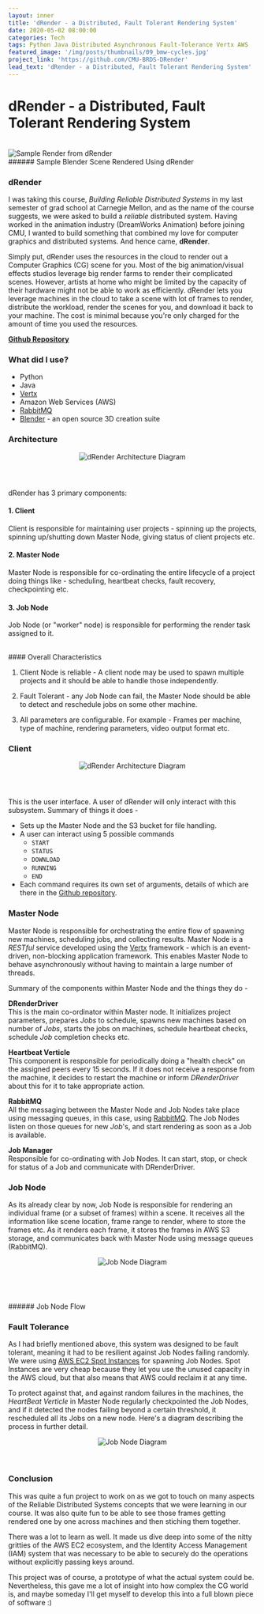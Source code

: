 ```yaml
---
layout: inner
title: 'dRender - a Distributed, Fault Tolerant Rendering System'
date: 2020-05-02 08:00:00
categories: Tech
tags: Python Java Distributed Asynchronous Fault-Tolerance Vertx AWS 
featured_image: '/img/posts/thumbnails/09_bmw-cycles.jpg'
project_link: 'https://github.com/CMU-BRDS-DRender'
lead_text: 'dRender - a Distributed, Fault Tolerant Rendering System'
---
```


# dRender - a Distributed, Fault Tolerant Rendering System
<br>
<img src="{{ '/img/posts/09_bmw-cycles.jpg' | site.baseurl }}" alt="Sample Render from dRender">
<br>
###### Sample Blender Scene Rendered Using dRender

### dRender

I was taking this course, _Building Reliable Distributed Systems_ in my last semester of grad school at Carnegie Mellon, and as the name of the course suggests, we were asked to build a _reliable_ distributed system. Having worked in the animation industry (DreamWorks Animation) before joining CMU, I wanted to build something that combined my love for computer graphics and distributed systems. And hence came, **dRender**.

Simply put, dRender uses the resources in the cloud to render out a Computer Graphics (CG) scene for you. Most of the big animation/visual effects studios leverage big render farms to render their complicated scenes. However, artists at home who might be limited by the capacity of their hardware might not be able to work as efficiently. dRender lets you leverage machines in the cloud to take a scene with lot of frames to render, distribute the workload, render the scenes for you, and download it back to your machine. The cost is minimal because you're only charged for the amount of time you used the resources.

[**Github Repository**](https://github.com/CMU-BRDS-DRender)

### What did I use?
- Python
- Java
- [Vertx](https://vertx.io/)
- Amazon Web Services (AWS)
- [RabbitMQ](https://www.rabbitmq.com/)
- [Blender](https://www.blender.org/) - an open source 3D creation suite

### Architecture

<header class = "titleimage_dRender_arch">
	<img src="{{ '/img/posts/09_dRender_architecture.png' | site.baseurl }}" alt="dRender Architecture Diagram">
</header>

dRender has 3 primary components:

#### 1. Client
Client is responsible for maintaining user projects - spinning up the projects, spinning up/shutting down Master Node, giving status of client projects etc.

#### 2. Master Node
Master Node is responsible for co-ordinating the entire lifecycle of a project doing things like - scheduling, heartbeat checks, fault recovery, checkpointing etc.

#### 3. Job Node
Job Node (or "worker" node) is responsible for performing the render task assigned to it. 

<br>
#### Overall Characteristics

1) Client Node is reliable - A client node may be used to spawn multiple projects and it should be able to handle those independently.

2) Fault Tolerant - any Job Node can fail, the Master Node should be able to detect and reschedule jobs on some other machine.

3) All parameters are configurable. For example - Frames per machine, type of machine, rendering parameters, video output format etc.

### Client
<header class = "titleimage_dRender_arch">
	<img src="{{ '/img/posts/09_dRender_client_architecture.png' | site.baseurl }}" alt="dRender Architecture Diagram">
</header>

This is the user interface. A user of dRender will only interact with this
subsystem. Summary of things it does - 
- Sets up the Master Node and the S3 bucket for file handling.
- A user can interact using 5 possible commands
	- `START`
	- `STATUS`
	- `DOWNLOAD`
	- `RUNNING`
	- `END`
- Each command requires its own set of arguments, details of which are there in the [Github repository](https://github.com/CMU-BRDS-DRender/Client).

### Master Node

Master Node is responsible for orchestrating the entire flow of spawning new machines, scheduling jobs, and collecting results. Master Node is a _RESTful_ service developed using the [Vertx](https://vertx.io/) framework - which is an event-driven, non-blocking application framework. This enables Master Node to behave asynchronously without having to maintain a large number of threads. 

Summary of the components within Master Node and the things they do -

**DRenderDriver**
<br>
This is the main co-ordinator within Master node. It initializes project parameters, prepares _Jobs_ to schedule, spawns new machines based on number of _Jobs_, starts the jobs on machines, schedule heartbeat checks, schedule _Job_ completion checks etc.

**Heartbeat Verticle**
<br>
This component is responsible for periodically doing a "health check" on the assigned peers every 15 seconds. If it does not receive a response from the machine, it decides to restart the machine or inform _DRenderDriver_ about this for it to take appropriate action.

**RabbitMQ**
<br>
All the messaging between the Master Node and Job Nodes take place using messaging queues, in this case, using [RabbitMQ](https://www.rabbitmq.com/). The Job Nodes listen on those queues for new _Job_'s, and start rendering as soon as a Job is available.

**Job Manager**
<br>
Responsible for co-ordinating with Job Nodes. It can start, stop, or check for status of a Job and communicate with DRenderDriver.


### Job Node

As its already clear by now, Job Node is responsible for rendering an individual frame (or a subset of frames) within a scene. It receives all the information like scene location, frame range to render, where to store the frames etc. As it renders each frame, it stores the frames in AWS S3 storage, and communicates back with Master Node using message queues (RabbitMQ). 

<header class = "titleimage_dRender_arch">
	<img src="{{ '/img/posts/09_dRender_job_node_architecture.png' | site.baseurl }}" alt="Job Node Diagram">
</header>
<br>
###### Job Node Flow

### Fault Tolerance

As I had briefly mentioned above, this system was designed to be fault tolerant, meaning it had to be resilient against Job Nodes failing randomly. We were using [AWS EC2 Spot Instances](https://aws.amazon.com/ec2/spot/) for spawning Job Nodes. Spot Instances are very cheap because they let you use the unused capacity in the AWS cloud, but that also means that AWS could reclaim it at any time. 

To protect against that, and against random failures in the machines, the *HeartBeat Verticle* in Master Node regularly checkpointed the Job Nodes, and if it detected the nodes failing beyond a certain threshold, it rescheduled all its Jobs on a new node. Here's a diagram describing the process in further detail.

<header class = "titleimage_dRender_arch">
	<img src="{{ '/img/posts/09_dRender_fault_tolerance.png' | site.baseurl }}" alt="Job Node Diagram">
</header>

### Conclusion

This was quite a fun project to work on as we got to touch on many aspects of the Reliable Distributed Systems concepts that we were learning in our course. It was also quite fun to be able to see those frames getting rendered one by one across machines and then stiching them together. 

There was a lot to learn as well. It made us dive deep into some of the nitty gritties of the AWS EC2 ecosystem, and the Identity Access Management (IAM) system that was necessary to be able to securely do the operations without explicitly passing keys around. 

This project was of course, a prototype of what the actual system could be. Nevertheless, this gave me a lot of insight into how complex the CG world is, and maybe someday I'll get myself to develop this into a full blown piece of software :)